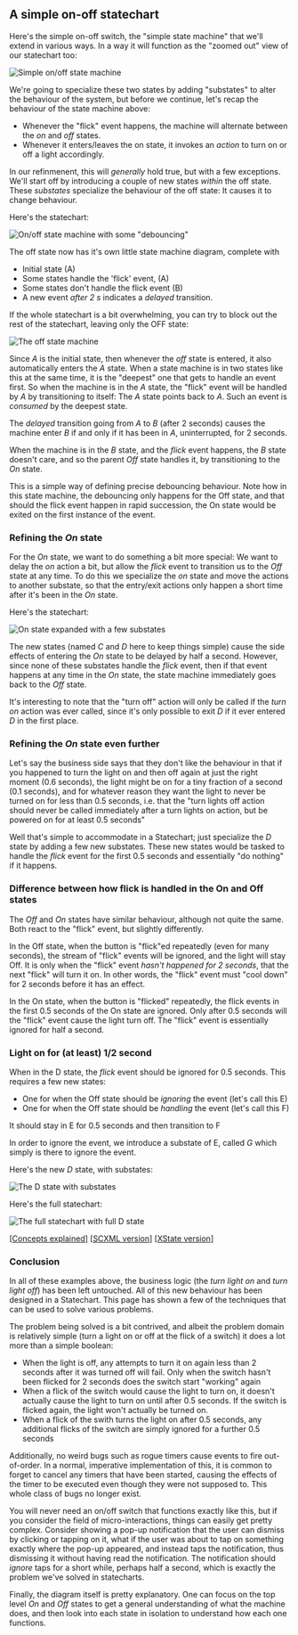 ## A simple on-off statechart

Here's the simple on-off switch, the "simple state machine" that we'll extend in various ways.  In a way it will function as the "zoomed out" view of our statechart too:

![Simple on/off state machine](on-off.svg)

We're going to specialize these two states by adding "substates" to alter the behaviour of the system, but before we continue, let's recap the behaviour of the state machine above:

- Whenever the "flick" event happens, the machine will alternate between the _on_ and _off_ states.
- Whenever it enters/leaves the on state, it invokes an _action_ to turn on or off a light accordingly.

In our refinmenent, this will _generally_ hold true, but with a few exceptions.  We'll start off by introducing a couple of new states _within_ the off state.  These _substates_ specialize the behaviour of the off state: It causes it to change behaviour.

Here's the statechart:

![On/off state machine with some "debouncing"](on-off-offdebounce.svg)

The off state now has it's own little state machine diagram, complete with

- Initial state (A)
- Some states handle the 'flick' event, (A)
- Some states don't handle the flick event (B)
- A new event _after 2 s_ indicates a _delayed_ transition.

If the whole statechart is a bit overwhelming, you can try to block out the rest of the statechart, leaving only the OFF state:

![The off state machine](off-dimmed.svg)

Since _A_ is the initial state, then whenever the _off_ state is entered, it also automatically enters the _A_ state.  When a state machine is in two states like this at the same time, it is the "deepest" one that gets to handle an event first.  So when the machine is in the _A_ state, the "flick" event will be handled by _A_ by transitioning to itself: The _A_ state points back to _A_.  Such an event is _consumed_ by the deepest state.

The _delayed_ transition going from _A_ to _B_ (after 2 seconds) causes the machine enter _B_ if and only if it has been in _A_, uninterrupted, for 2 seconds.

When the machine is in the _B_ state, and the _flick_ event happens, the _B_ state doesn't care, and so the parent _Off_ state handles it, by transitioning to the _On_ state.

This is a simple way of defining precise debouncing behaviour.  Note how in this state machine, the debouncing only happens for the Off state, and that should the flick event happen in rapid succession, the On state would be exited on the first instance of the event.

### Refining the _On_ state

For the _On_ state, we want to do something a bit more special: We want to delay the _on_ action a bit, but allow the _flick_ event to transition us to the _Off_ state at any time.  To do this we specialize the _on_ state and move the actions to another substate, so that the entry/exit actions only happen a short time after it's been in the _On_ state.

Here's the statechart:

![On state expanded with a few substates](on-off-on-delayed.svg)

The new states (named _C_ and _D_ here to keep things simple) cause the side effects of entering the _On_ state to be delayed by half a second.  However, since none of these substates handle the _flick_ event, then if that event happens at any time in the _On_ state, the state machine immediately goes back to the _Off_ state.

It's interesting to note that the "turn off" action will only be called if the _turn on_ action was ever called, since it's only possible to exit _D_ if it ever entered _D_ in the first place.

### Refining the _On_ state even further

Let's say the business side says that they don't like the behaviour in that if you happened to turn the light on and then off again at just the right moment (0.6 seconds), the light might be on for a tiny fraction of a second (0.1 seconds), and for whatever reason they want the light to never be turned on for less than 0.5 seconds, i.e. that the "turn lights off action should never be called immediately after a turn lights on action, but be powered on for at least 0.5 seconds"

Well that's simple to accommodate in a Statechart; just specialize the _D_ state by adding a few new substates.  These new states would be tasked to handle the _flick_ event for the first 0.5 seconds and essentially "do nothing" if it happens.

### Difference between how flick is handled in the On and Off states

The _Off_ and _On_ states have similar behaviour, although not quite the same.  Both react to the "flick" event, but slightly differently.

In the Off state, when the button is "flick"ed repeatedly (even for many seconds), the stream of "flick" events will be ignored, and the light will stay Off.  It is only when the "flick" event _hasn't happened for 2 seconds_, that the next "flick" will turn it on.  In other words, the "flick" event must "cool down" for 2 seconds before it has an effect.

In the On state, when the button is "flicked" repeatedly, the flick events in the first 0.5 seconds of the On state are ignored. Only after 0.5 seconds will the "flick" event cause the light turn off.  The "flick" event is essentially ignored for half a second.

### Light on for (at least) 1/2 second

When in the D state, the _flick_ event should be ignored for 0.5 seconds.  This requires a few new states:

- One for when the Off state should be *ignoring* the event (let's call this E)
- One for when the Off state should be *handling* the event (let's call this F)

It should stay in E for 0.5 seconds and then transition to F

In order to ignore the event, we introduce a substate of E, called _G_ which simply is there to ignore the event.

Here's the new _D_ state, with substates:

![The _D_ state with substates](on-off-delayed-exit-1-zoomed.svg)

Here's the full statechart:

![The full statechart with full _D_ state](on-off-delayed-exit-1.svg)

\[[Concepts explained](concepts.html)]
\[[SCXML version](on-off-delayed-exit-1.scxml.xml)]
\[[XState version](on-off-delayed-exit-1.xstate.json)]

### Conclusion

In all of these examples above, the business logic (the _turn light on_ and _turn light off_) has been left untouched. All of this new behaviour has been designed in a Statechart.  This page has shown a few of the techniques that can be used to solve various problems.

The problem being solved is a bit contrived, and albeit the problem domain is relatively simple (turn a light on or off at the flick of a switch) it does a lot more than a simple boolean:

- When the light is off, any attempts to turn it on again less than 2 seconds after it was turned off will fail. Only when the switch hasn't been flicked for 2 seconds does the switch start "working" again
- When a flick of the switch would cause the light to turn on, it doesn't actually cause the light to turn on until after 0.5 seconds.  If the switch is flicked again, the light won't actually be turned on.
- When a flick of the swith turns the light on after 0.5 seconds, any additional flicks of the switch are simply ignored for a further 0.5 seconds

Additionally, no weird bugs such as rogue timers cause events to fire out-of-order.  In a normal, imperative implementation of this, it is common to forget to cancel any timers that have been started, causing the effects of the timer to be executed even though they were not supposed to.  This whole class of bugs no longer exist.

You will never need an on/off switch that functions exactly like this, but if you consider the field of micro-interactions, things can easily get pretty complex.  Consider showing a pop-up notification that the user can dismiss by clicking or tapping on it, what if the user was about to tap on something exactly where the pop-up appeared, and instead taps the notification, thus dismissing it without having read the notification.  The notification should _ignore_ taps for a short while, perhaps half a second, which is exactly the problem we've solved in statecharts.

Finally, the diagram itself is pretty explanatory.  One can focus on the top level _On_ and _Off_ states to get a general understanding of what the machine does, and then look into each state in isolation to understand how each one functions.

